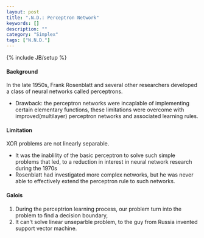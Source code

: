 ```yaml
---
layout: post
title: ".N.D.: Perceptron Network"
keywords: []
description: ""
category: "Simplex"
tags: ["N.N.D."]
---
```

{% include JB/setup %}

#### Background
In the late 1950s, Frank Rosenblatt and several other researchers developed a
class of neural networks called perceptrons.
- Drawback: the perceptron networks were incaplable of implementing certain
  elementary functions, these limitations were overcome with improved(multilayer)
  perceptron networks and associated learning rules.


#### Limitation
XOR problems are not linearly separable. 
- It was the inablility of the basic perceptron to solve such simple problems
  that led, to a reduction in interest in neural network research during the
  1970s
- Rosenblatt had investigated more complex networks, but he was never able to
  effectively extend the perceptron rule to such networks.

#### Galois
1. During the perceptrion learning process, our problem turn into the problem to
   find a decision boundary,
2. It can't solve linear unseparble problem, to the guy from Russia invented
   support vector machine.
